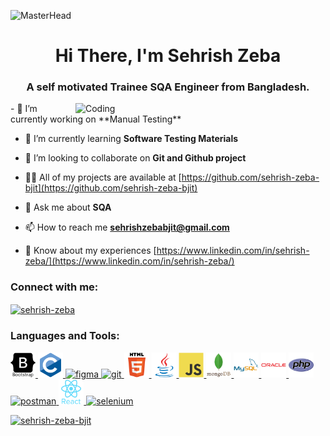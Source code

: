 ![MasterHead](https://media.licdn.com/dms/image/C5616AQHmhjXewtGxjA/profile-displaybackgroundimage-shrink_200_800/0/1663773799805?e=2147483647&v=beta&t=0qbxgtcSh1tHUUmFAKT9QpddEglRtc4BeyJpKRxRqgY)
<h1 align="center">Hi There, I'm Sehrish Zeba</h1>
<h3 align="center">A self motivated Trainee SQA Engineer from Bangladesh.</h3>
<img align="right" alt="Coding" width="400"  src="https://fiverr-res.cloudinary.com/images/q_auto,f_auto/gigs/133766843/original/c0da5c2cc6f73f767f23bad25b1825b3b0da2842/expert-sqa-engineer-to-test-apps.png">
- 🔭 I’m currently working on **Manual Testing**

- 🌱 I’m currently learning **Software Testing Materials**

- 👯 I’m looking to collaborate on **Git and Github project**

- 👨‍💻 All of my projects are available at [https://github.com/sehrish-zeba-bjit](https://github.com/sehrish-zeba-bjit)

- 💬 Ask me about **SQA**

- 📫 How to reach me **sehrishzebabjit@gmail.com**

- 📄 Know about my experiences [https://www.linkedin.com/in/sehrish-zeba/](https://www.linkedin.com/in/sehrish-zeba/)

<h3 align="left">Connect with me:</h3>
<p align="left">
<a href="https://linkedin.com/in/sehrish-zeba" target="blank"><img align="center" src="https://raw.githubusercontent.com/rahuldkjain/github-profile-readme-generator/master/src/images/icons/Social/linked-in-alt.svg" alt="sehrish-zeba" height="30" width="40" /></a>
</p>

<h3 align="left">Languages and Tools:</h3>
<p align="left"> <a href="https://getbootstrap.com" target="_blank" rel="noreferrer"> <img src="https://raw.githubusercontent.com/devicons/devicon/master/icons/bootstrap/bootstrap-plain-wordmark.svg" alt="bootstrap" width="40" height="40"/> </a> <a href="https://www.cprogramming.com/" target="_blank" rel="noreferrer"> <img src="https://raw.githubusercontent.com/devicons/devicon/master/icons/c/c-original.svg" alt="c" width="40" height="40"/> </a> <a href="https://www.figma.com/" target="_blank" rel="noreferrer"> <img src="https://www.vectorlogo.zone/logos/figma/figma-icon.svg" alt="figma" width="40" height="40"/> </a> <a href="https://git-scm.com/" target="_blank" rel="noreferrer"> <img src="https://www.vectorlogo.zone/logos/git-scm/git-scm-icon.svg" alt="git" width="40" height="40"/> </a> <a href="https://www.w3.org/html/" target="_blank" rel="noreferrer"> <img src="https://raw.githubusercontent.com/devicons/devicon/master/icons/html5/html5-original-wordmark.svg" alt="html5" width="40" height="40"/> </a> <a href="https://www.java.com" target="_blank" rel="noreferrer"> <img src="https://raw.githubusercontent.com/devicons/devicon/master/icons/java/java-original.svg" alt="java" width="40" height="40"/> </a> <a href="https://developer.mozilla.org/en-US/docs/Web/JavaScript" target="_blank" rel="noreferrer"> <img src="https://raw.githubusercontent.com/devicons/devicon/master/icons/javascript/javascript-original.svg" alt="javascript" width="40" height="40"/> </a> <a href="https://www.mongodb.com/" target="_blank" rel="noreferrer"> <img src="https://raw.githubusercontent.com/devicons/devicon/master/icons/mongodb/mongodb-original-wordmark.svg" alt="mongodb" width="40" height="40"/> </a> <a href="https://www.mysql.com/" target="_blank" rel="noreferrer"> <img src="https://raw.githubusercontent.com/devicons/devicon/master/icons/mysql/mysql-original-wordmark.svg" alt="mysql" width="40" height="40"/> </a> <a href="https://www.oracle.com/" target="_blank" rel="noreferrer"> <img src="https://raw.githubusercontent.com/devicons/devicon/master/icons/oracle/oracle-original.svg" alt="oracle" width="40" height="40"/> </a> <a href="https://www.php.net" target="_blank" rel="noreferrer"> <img src="https://raw.githubusercontent.com/devicons/devicon/master/icons/php/php-original.svg" alt="php" width="40" height="40"/> </a> <a href="https://postman.com" target="_blank" rel="noreferrer"> <img src="https://www.vectorlogo.zone/logos/getpostman/getpostman-icon.svg" alt="postman" width="40" height="40"/> </a> <a href="https://reactjs.org/" target="_blank" rel="noreferrer"> <img src="https://raw.githubusercontent.com/devicons/devicon/master/icons/react/react-original-wordmark.svg" alt="react" width="40" height="40"/> </a> <a href="https://www.selenium.dev" target="_blank" rel="noreferrer"> <img src="https://raw.githubusercontent.com/detain/svg-logos/780f25886640cef088af994181646db2f6b1a3f8/svg/selenium-logo.svg" alt="selenium" width="40" height="40"/> </a> </p>

<p align="left"> <a href="https://github.com/ryo-ma/github-profile-trophy"><img src="https://github-profile-trophy.vercel.app/?username=sehrish-zeba-bjit" alt="sehrish-zeba-bjit" /></a> </p>


